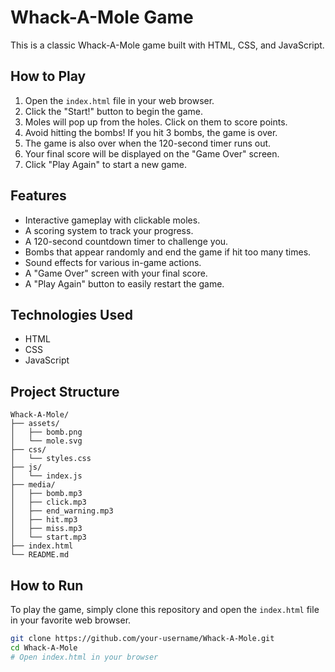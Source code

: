 # Whack-A-Mole Game

This is a classic Whack-A-Mole game built with HTML, CSS, and JavaScript.

## How to Play

1.  Open the `index.html` file in your web browser.
2.  Click the "Start!" button to begin the game.
3.  Moles will pop up from the holes. Click on them to score points.
4.  Avoid hitting the bombs! If you hit 3 bombs, the game is over.
5.  The game is also over when the 120-second timer runs out.
6.  Your final score will be displayed on the "Game Over" screen.
7.  Click "Play Again" to start a new game.

## Features

-   Interactive gameplay with clickable moles.
-   A scoring system to track your progress.
-   A 120-second countdown timer to challenge you.
-   Bombs that appear randomly and end the game if hit too many times.
-   Sound effects for various in-game actions.
-   A "Game Over" screen with your final score.
-   A "Play Again" button to easily restart the game.

## Technologies Used

-   HTML
-   CSS
-   JavaScript

## Project Structure

```
Whack-A-Mole/
├── assets/
│   ├── bomb.png
│   └── mole.svg
├── css/
│   └── styles.css
├── js/
│   └── index.js
├── media/
│   ├── bomb.mp3
│   ├── click.mp3
│   ├── end_warning.mp3
│   ├── hit.mp3
│   ├── miss.mp3
│   └── start.mp3
├── index.html
└── README.md
```

## How to Run

To play the game, simply clone this repository and open the `index.html` file in your favorite web browser.

```bash
git clone https://github.com/your-username/Whack-A-Mole.git
cd Whack-A-Mole
# Open index.html in your browser
```
